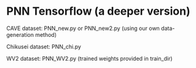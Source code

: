 # PNN Tensorflow (a deeper version)

CAVE dataset: PNN_new.py or PNN_new2.py (using our own data-generation method)

Chikusei dataset: PNN_chi.py

WV2 dataset: PNN_WV2.py (trained weights provided in train_dir)
